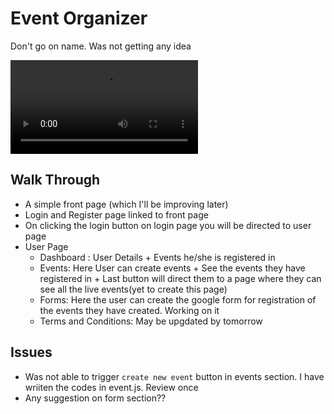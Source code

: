 # Event Organizer
 Don't go on name. Was not getting any idea
 
![Site](https://github.com/chetanpandey1266/event-manager/blob/master/site-walkthrough.mp4)


## Walk Through
 - A simple front page (which I'll be improving later)
 - Login and Register page linked to front page
 - On clicking the login button on login page you will be directed to user page
 - User Page
   - Dashboard : User Details + Events he/she is registered in
   - Events: Here User can create events + See the events they have registered in + Last button will direct them to a page where they can see all the live events(yet to create this page)
   - Forms: Here the user can create the google form  for registration of the events they have created. Working on it
   - Terms and Conditions: May be upgdated by tomorrow
   
## Issues
 - Was not able to trigger `create new event` button in events section. I have wriiten the codes in event.js. Review once
 - Any suggestion on form section??
 
 
